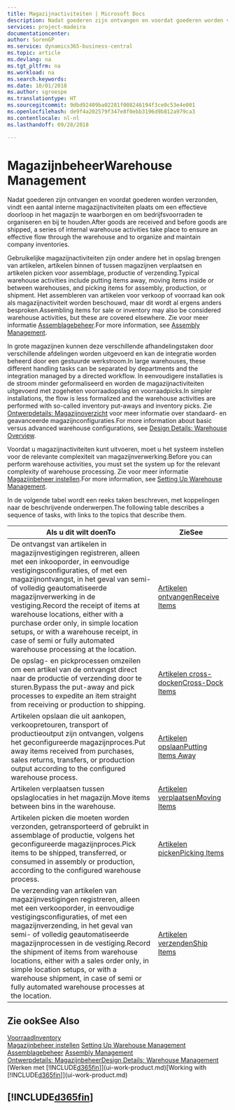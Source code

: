 ```yaml
---
title: Magazijnactiviteiten | Microsoft Docs
description: Nadat goederen zijn ontvangen en voordat goederen worden verzonden, vindt een aantal interne magazijnactiviteiten plaats om een effectieve doorloop in het magazijn te waarborgen en om bedrijfsvoorraden te organiseren en bij te houden.
services: project-madeira
documentationcenter: 
author: SorenGP
ms.service: dynamics365-business-central
ms.topic: article
ms.devlang: na
ms.tgt_pltfrm: na
ms.workload: na
ms.search.keywords: 
ms.date: 10/01/2018
ms.author: sgroespe
ms.translationtype: HT
ms.sourcegitcommit: 9dbd92409ba02281f008246194f3ce0c53e4e001
ms.openlocfilehash: de9f4a202579f347e8f0ebb3196d9b812a979ca3
ms.contentlocale: nl-nl
ms.lasthandoff: 09/28/2018

---
```

# <a name="warehouse-management"></a><span data-ttu-id="5373e-103">Magazijnbeheer</span><span class="sxs-lookup"><span data-stu-id="5373e-103">Warehouse Management</span></span>
<span data-ttu-id="5373e-104">Nadat goederen zijn ontvangen en voordat goederen worden verzonden, vindt een aantal interne magazijnactiviteiten plaats om een effectieve doorloop in het magazijn te waarborgen en om bedrijfsvoorraden te organiseren en bij te houden.</span><span class="sxs-lookup"><span data-stu-id="5373e-104">After goods are received and before goods are shipped, a series of internal warehouse activities take place to ensure an effective flow through the warehouse and to organize and maintain company inventories.</span></span>

<span data-ttu-id="5373e-105">Gebruikelijke magazijnactiviteiten zijn onder andere het in opslag brengen van artikelen, artikelen binnen of tussen magazijnen verplaatsen en artikelen picken voor assemblage, productie of verzending.</span><span class="sxs-lookup"><span data-stu-id="5373e-105">Typical warehouse activities include putting items away, moving items inside or between warehouses, and picking items for assembly, production, or shipment.</span></span> <span data-ttu-id="5373e-106">Het assembleren van artikelen voor verkoop of voorraad kan ook als magazijnactiviteit worden beschouwd, maar dit wordt al ergens anders besproken.</span><span class="sxs-lookup"><span data-stu-id="5373e-106">Assembling items for sale or inventory may also be considered warehouse activities, but these are covered elsewhere.</span></span> <span data-ttu-id="5373e-107">Zie voor meer informatie [Assemblagebeheer](assembly-assemble-items.md).</span><span class="sxs-lookup"><span data-stu-id="5373e-107">For more information, see [Assembly Management](assembly-assemble-items.md).</span></span>  

<span data-ttu-id="5373e-108">In grote magazijnen kunnen deze verschillende afhandelingstaken door verschillende afdelingen worden uitgevoerd en kan de integratie worden beheerd door een gestuurde werkstroom.</span><span class="sxs-lookup"><span data-stu-id="5373e-108">In large warehouses, these different handling tasks can be separated by departments and the integration managed by a directed workflow.</span></span> <span data-ttu-id="5373e-109">In eenvoudigere installaties is de stroom minder geformaliseerd en worden de magazijnactiviteiten uitgevoerd met zogeheten voorraadopslag en voorraadpicks.</span><span class="sxs-lookup"><span data-stu-id="5373e-109">In simpler installations, the flow is less formalized and the warehouse activities are performed with so-called inventory put-aways and inventory picks.</span></span> <span data-ttu-id="5373e-110">Zie [Ontwerpdetails: Magazijnoverzicht](design-details-warehouse-overview.md) voor meer informatie over standaard- en geavanceerde magazijnconfiguraties.</span><span class="sxs-lookup"><span data-stu-id="5373e-110">For more information about basic versus advanced warehouse configurations, see [Design Details: Warehouse Overview](design-details-warehouse-overview.md).</span></span>

<span data-ttu-id="5373e-111">Voordat u magazijnactiviteiten kunt uitvoeren, moet u het systeem instellen voor de relevante complexiteit van magazijnverwerking.</span><span class="sxs-lookup"><span data-stu-id="5373e-111">Before you can perform warehouse activities, you must set the system up for the relevant complexity of warehouse processing.</span></span> <span data-ttu-id="5373e-112">Zie voor meer informatie [Magazijnbeheer instellen](warehouse-setup-warehouse.md).</span><span class="sxs-lookup"><span data-stu-id="5373e-112">For more information, see [Setting Up Warehouse Management](warehouse-setup-warehouse.md).</span></span>

 <span data-ttu-id="5373e-113">In de volgende tabel wordt een reeks taken beschreven, met koppelingen naar de beschrijvende onderwerpen.</span><span class="sxs-lookup"><span data-stu-id="5373e-113">The following table describes a sequence of tasks, with links to the topics that describe them.</span></span>   

|<span data-ttu-id="5373e-114">**Als u dit wilt doen**</span><span class="sxs-lookup"><span data-stu-id="5373e-114">**To**</span></span>|<span data-ttu-id="5373e-115">**Zie**</span><span class="sxs-lookup"><span data-stu-id="5373e-115">**See**</span></span>|  
|------------|-------------|  
|<span data-ttu-id="5373e-116">De ontvangst van artikelen in magazijnvestigingen registreren, alleen met een inkooporder, in eenvoudige vestigingsconfiguraties, of met een magazijnontvangst, in het geval van semi- of volledig geautomatiseerde magazijnverwerking in de vestiging.</span><span class="sxs-lookup"><span data-stu-id="5373e-116">Record the receipt of items at warehouse locations, either with a purchase order only, in simple location setups, or with a warehouse receipt, in case of semi or fully automated warehouse processing at the location.</span></span>|[<span data-ttu-id="5373e-117">Artikelen ontvangen</span><span class="sxs-lookup"><span data-stu-id="5373e-117">Receive Items</span></span>](warehouse-how-receive-items.md)|
|<span data-ttu-id="5373e-118">De opslag- en pickprocessen omzeilen om een artikel van de ontvangst direct naar de productie of verzending door te sturen.</span><span class="sxs-lookup"><span data-stu-id="5373e-118">Bypass the put-away and pick processes to expedite an item straight from receiving or production to shipping.</span></span>|[<span data-ttu-id="5373e-119">Artikelen cross-docken</span><span class="sxs-lookup"><span data-stu-id="5373e-119">Cross-Dock Items</span></span>](warehouse-how-to-cross-dock-items.md)|    
|<span data-ttu-id="5373e-120">Artikelen opslaan die uit aankopen, verkoopretouren, transport of productieoutput zijn ontvangen, volgens het geconfigureerde magazijnproces.</span><span class="sxs-lookup"><span data-stu-id="5373e-120">Put away items received from purchases, sales returns, transfers, or production output according to the configured warehouse process.</span></span>|[<span data-ttu-id="5373e-121">Artikelen opslaan</span><span class="sxs-lookup"><span data-stu-id="5373e-121">Putting Items Away</span></span>](warehouse-put-away-items.md)|
|<span data-ttu-id="5373e-122">Artikelen verplaatsen tussen opslaglocaties in het magazijn.</span><span class="sxs-lookup"><span data-stu-id="5373e-122">Move items between bins in the warehouse.</span></span>|[<span data-ttu-id="5373e-123">Artikelen verplaatsen</span><span class="sxs-lookup"><span data-stu-id="5373e-123">Moving Items</span></span>](warehouse-move-items.md)|
|<span data-ttu-id="5373e-124">Artikelen picken die moeten worden verzonden, getransporteerd of gebruikt in assemblage of productie, volgens het geconfigureerde magazijnproces.</span><span class="sxs-lookup"><span data-stu-id="5373e-124">Pick items to be shipped, transferred, or consumed in assembly or production, according to the configured warehouse process.</span></span>|[<span data-ttu-id="5373e-125">Artikelen picken</span><span class="sxs-lookup"><span data-stu-id="5373e-125">Picking Items</span></span>](warehouse-pick-items.md)|
|<span data-ttu-id="5373e-126">De verzending van artikelen van magazijnvestigingen registreren, alleen met een verkooporder, in eenvoudige vestigingsconfiguraties, of met een magazijnverzending, in het geval van semi- of volledig geautomatiseerde magazijnprocessen in de vestiging.</span><span class="sxs-lookup"><span data-stu-id="5373e-126">Record the shipment of items from warehouse locations, either with a sales order only, in simple location setups, or with a warehouse shipment, in case of semi or fully automated warehouse processes at the location.</span></span>|[<span data-ttu-id="5373e-127">Artikelen verzenden</span><span class="sxs-lookup"><span data-stu-id="5373e-127">Ship Items</span></span>](warehouse-how-ship-items.md)|  

## <a name="see-also"></a><span data-ttu-id="5373e-128">Zie ook</span><span class="sxs-lookup"><span data-stu-id="5373e-128">See Also</span></span>  
[<span data-ttu-id="5373e-129">Voorraad</span><span class="sxs-lookup"><span data-stu-id="5373e-129">Inventory</span></span>](inventory-manage-inventory.md)  
<span data-ttu-id="5373e-130">[Magazijnbeheer instellen](warehouse-setup-warehouse.md)   </span><span class="sxs-lookup"><span data-stu-id="5373e-130">[Setting Up Warehouse Management](warehouse-setup-warehouse.md)   </span></span>  
<span data-ttu-id="5373e-131">[Assemblagebeheer](assembly-assemble-items.md)  </span><span class="sxs-lookup"><span data-stu-id="5373e-131">[Assembly Management](assembly-assemble-items.md)  </span></span>  
[<span data-ttu-id="5373e-132">Ontwerpdetails: Magazijnbeheer</span><span class="sxs-lookup"><span data-stu-id="5373e-132">Design Details: Warehouse Management</span></span>](design-details-warehouse-management.md)  
<span data-ttu-id="5373e-133">[Werken met [!INCLUDE[d365fin](includes/d365fin_md.md)]](ui-work-product.md)</span><span class="sxs-lookup"><span data-stu-id="5373e-133">[Working with [!INCLUDE[d365fin](includes/d365fin_md.md)]](ui-work-product.md)</span></span>  

## [!INCLUDE[d365fin](includes/free_trial_md.md)]  
 

